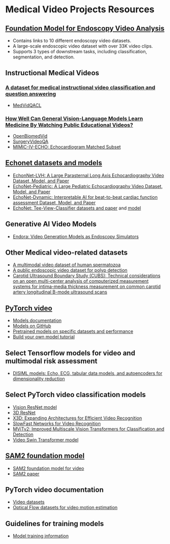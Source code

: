 # Medical Video Projects Resources

## [Foundation Model for Endoscopy Video Analysis](https://github.com/openmedlab/Endo-FM)
* Contains links to 10 different endoscopy video datasets.
* A large-scale endoscopic video dataset with over 33K video clips.
* Supports 3 types of downstream tasks, including classification, segmentation, and detection.

## Instructional Medical Videos
### [A dataset for medical instructional video classification and question answering](https://www.nature.com/articles/s41597-023-02036-y)
* [MedVidQACL](https://github.com/deepaknlp/MedVidQACL)
  
### [How Well Can General Vision-Language Models Learn Medicine By Watching Public Educational Videos?](https://arxiv.org/abs/2504.14391)
* [OpenBiomedVid](https://github.com/zou-group/OpenBiomedVid)
* [SurgeryVideoQA](https://huggingface.co/datasets/connectthapa84/SurgeryVideoQA)
* [MIMIC-IV-ECHO: Echocardiogram Matched Subset](https://physionet.org/content/mimic-iv-echo/0.1/)
  
## [Echonet datasets and models](https://github.com/echonet)
* [EchonNet-LVH: A Large Parasternal Long Axis Echocardiography Video Dataset, Model, and  Paper](https://echonet.github.io/lvh/)
* [EchoNet-Pediatric: A Large Pediatric Echocardiography Video Dataset, Model, and Paper](https://echonet.github.io/pediatric/index.html)
* [EchoNet-Dynamic: Interpretable AI for beat-to-beat cardiac function assessment Dataset, Model, and Paper](https://github.com/echonet/dynamic)
* [EchoNet: Tee-View-Classifier datasets and paper](https://aimi.stanford.edu/datasets/echonet-tee-view-classifier) and [model](https://github.com/echonet/tee-view-classifier)

## Generative AI Video Models
* [Endora: Video Generation Models as Endoscopy Simulators](https://github.com/CUHK-AIM-Group/Endora)
  
## Other Medical video-related datasets
* [A multimodal video dataset of human spermatozoa](https://www.kaggle.com/datasets/stevenhicks/visem-video-dataset)
* [A public endoscopic video dataset for polyp detection](https://github.com/dashishi/LDPolypVideo-Benchmark)
* [Carotid Ultrasound Boundary Study (CUBS): Technical considerations on an open multi-center analysis of computerized measurement systems for intima-media thickness measurement on common carotid artery longitudinal B-mode ultrasound scans](https://data.mendeley.com/datasets/m7ndn58sv6/1)
  
## [PyTorch video](https://pytorchvideo.org/)
* [Models documentation](https://pytorchvideo.readthedocs.io/en/latest/models.html)
* [Models on GitHub](https://github.com/facebookresearch/pytorchvideo/tree/main/pytorchvideo/models/hub)
* [Pretrained models on specific datasets and performance](https://github.com/facebookresearch/pytorchvideo/blob/main/docs/source/model_zoo.md)
* [Build your own model tutorial](https://pytorchvideo.org/docs/tutorial_accelerator_build_your_model#introduction)

## Select Tensorflow models for video and multimodal risk assessment
* [DISIML models: Echo, ECG, tabular data models, and autoencoders for dimensionality reduction](https://alvarouc.gitlab.io/disiml/)
  
## Select PyTorch video classification models
* [Vision ResNet model](https://docs.pytorch.org/vision/stable/models/video_resnet.html)
* [3D ResNet](https://pytorch.org/hub/facebookresearch_pytorchvideo_resnet/)
* [X3D: Expanding Architectures for Efficient Video Recognition](https://pytorch.org/hub/facebookresearch_pytorchvideo_x3d/)
* [SlowFast Networks for Video Recognition](https://pytorch.org/hub/facebookresearch_pytorchvideo_slowfast/)
* [MViTv2: Improved Multiscale Vision Transformers for Classification and Detection](https://docs.pytorch.org/vision/main/models/video_mvit.html)
* [Video Swin Transformer model](https://docs.pytorch.org/vision/stable/models/video_swin_transformer.html)

## [SAM2 foundation model](https://ai.meta.com/sam2/)
* [SAM2 foundation model for video](https://github.com/facebookresearch/sam2)
* [SAM2 paper](https://ai.meta.com/research/publications/sam-2-segment-anything-in-images-and-videos/)

## PyTorch video documentation
* [Video datasets](https://docs.pytorch.org/vision/main/datasets.html#video-classification)
* [Optical Flow datasets for video motion estimation](https://docs.pytorch.org/vision/main/datasets.html#optical-flow)

## Guidelines for training models
* [Model training information](https://github.com/pattichis/AIMV/blob/main/opt.md)


